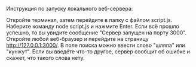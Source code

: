 Инструкция по запуску локального веб-сервера:

Откройте терминал, затем перейдите в папку с файлом script.js.
Наберите команду node script.js и нажмите Enter. Если всё прошло успешно, то вы увидите сообщение "Сервер запущен на порту 3000".
Откройте любой веб-браузер и перейдите на страницу http://127.0.0.1:3000/.
В поле поиска можно ввести слово "шляпа" или "кунжут". Если вы введёте что-то другое, сервер сообщит об ошибке и скажет, что такого слова нету.



